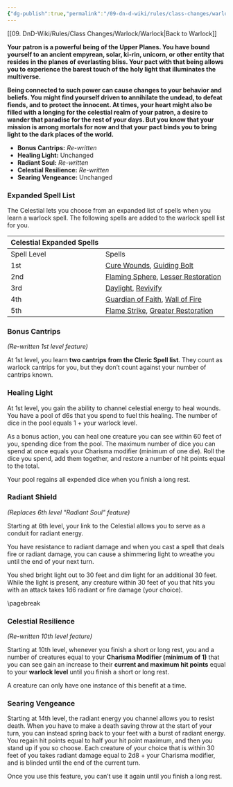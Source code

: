 ```yaml
---
{"dg-publish":true,"permalink":"/09-dn-d-wiki/rules/class-changes/warlock/the-celestial/","tags":["subclass","warlock"]}
---
```


[[09. DnD-Wiki/Rules/Class Changes/Warlock/Warlock\|Back to Warlock]]

**Your patron is a powerful being of the Upper Planes. You have bound yourself to an ancient empyrean, solar, ki-rin, unicorn, or other entity that resides in the planes of everlasting bliss. Your pact with that being allows you to experience the barest touch of the holy light that illuminates the multiverse.**

**Being connected to such power can cause changes to your behavior and beliefs. You might find yourself driven to annihilate the undead, to defeat fiends, and to protect the innocent. At times, your heart might also be filled with a longing for the celestial realm of your patron, a desire to wander that paradise for the rest of your days. But you know that your mission is among mortals for now and that your pact binds you to bring light to the dark places of the world.**

* **Bonus Cantrips:** *Re-written*
* **Healing Light:** Unchanged
* **Radiant Soul:** *Re-written*
* **Celestial Resilience:** *Re-written*
* **Searing Vengeance:** Unchanged

### Expanded Spell List

The Celestial lets you choose from an expanded list of spells when you learn a warlock spell. The following spells are added to the warlock spell list for you.

|Celestial Expanded Spells|   |
|---|---|
|Spell Level|Spells|
|1st|[Cure Wounds](http://dnd5e.wikidot.com/spell:cure-wounds), [Guiding Bolt](http://dnd5e.wikidot.com/spell:guiding-bolt)|
|2nd|[Flaming Sphere](http://dnd5e.wikidot.com/spell:flaming-sphere), [Lesser Restoration](http://dnd5e.wikidot.com/spell:lesser-restoration)|
|3rd|[Daylight](http://dnd5e.wikidot.com/spell:daylight), [Revivify](http://dnd5e.wikidot.com/spell:revivify)|
|4th|[Guardian of Faith](http://dnd5e.wikidot.com/spell:guardian-of-faith), [Wall of Fire](http://dnd5e.wikidot.com/spell:wall-of-fire)|
|5th|[Flame Strike](http://dnd5e.wikidot.com/spell:flame-strike), [Greater Restoration](http://dnd5e.wikidot.com/spell:greater-restoration)|

### Bonus Cantrips
*(Re-written 1st level feature)*

At 1st level, you learn **two cantrips from the Cleric Spell list**. They count as warlock cantrips for you, but they don’t count against your number of cantrips known.

### Healing Light
At 1st level, you gain the ability to channel celestial energy to heal wounds. You have a pool of d6s that you spend to fuel this healing. The number of dice in the pool equals 1 + your warlock level.

As a bonus action, you can heal one creature you can see within 60 feet of you, spending dice from the pool. The maximum number of dice you can spend at once equals your Charisma modifier (minimum of one die). Roll the dice you spend, add them together, and restore a number of hit points equal to the total.

Your pool regains all expended dice when you finish a long rest.

### Radiant Shield
*(Replaces 6th level "Radiant Soul" feature)*

Starting at 6th level, your link to the Celestial allows you to serve as a conduit for radiant energy. 

You have resistance to radiant damage and when you cast a spell that deals fire or radiant damage, you can cause a shimmering light to wreathe you until the end of your next turn. 

You shed bright light out to 30 feet and dim light for an additional 30 feet. While the light is present, any creature within 30 feet of you that hits you with an attack takes 1d6 radiant or fire damage (your choice).

\pagebreak
### Celestial Resilience
*(Re-written 10th level feature)*

Starting at 10th level, whenever you finish a short or long rest, you and a number of creatures equal to your **Charisma Modifier (minimum of 1)** that you can see gain an increase to their **current and maximum hit points** equal to your **warlock level** until you finish a short or long rest.

A creature can only have one instance of this benefit at a time.

### Searing Vengeance
Starting at 14th level, the radiant energy you channel allows you to resist death. When you have to make a death saving throw at the start of your turn, you can instead spring back to your feet with a burst of radiant energy. You regain hit points equal to half your hit point maximum, and then you stand up if you so choose. Each creature of your choice that is within 30 feet of you takes radiant damage equal to 2d8 + your Charisma modifier, and is blinded until the end of the current turn.

Once you use this feature, you can’t use it again until you finish a long rest.